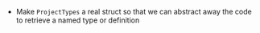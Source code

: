 - Make `ProjectTypes` a real struct so that we can abstract away the code to retrieve a named type or definition
